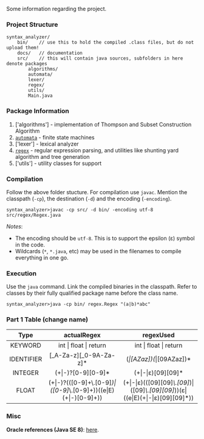 Some information regarding the project.

### Project Structure 

```
syntax_analyzer/
    bin/    // use this to hold the compiled .class files, but do not upload them!
    docs/   // documentation
    src/    // this will contain java sources, subfolders in here denote packages
        algorithms/
        automata/
        lexer/
        regex/
        utils/
        Main.java
```

### Package Information

1. ['algorithms'] - implementation of Thompson and Subset Construction Algorithm
2. [`automata`](docs/automata.md) - finite state machines
3. ['lexer'] - lexical analyzer
4. [`regex`](docs/regex.md) - regular expression parsing, and utilities like shunting yard algorithm and tree generation
5. ['utils'] - utility classes for support

### Compilation

Follow the above folder stucture. For compilation use `javac`. Mention the classpath (`-cp`), the destination (`-d`) and the encoding (`-encoding`).

```
syntax_analyzer>javac -cp src/ -d bin/ -encoding utf-8 src/regex/Regex.java
```

*Notes*: 

- The encoding should be `utf-8`. This is to support the epsilon (ε) symbol in the code.
- Wildcards (`*`, `*.java`, etc) may be used in the filenames to compile everything in one go.

### Execution

Use the `java` command. Link the compiled binaries in the classpath. Refer to classes by their fully qualified package name before the class name.

```
syntax_analyzer>java -cp bin/ regex.Regex "(a|b)*abc"
```

### Part 1 Table (change name)

| Type | actualRegex  | regexUsed  |
| :----: | :-------------------------------: | :---------------------------------------: |
| KEYWORD | int &#124; float &#124; return | int &#124; float &#124; return |
| IDENTIFIER | [_A-Za-z][_0-9A-Za-z]* | (_&#124;[AZaz])(_&#124;[09AZaz])* |
| INTEGER | (+&#124;-)?[0-9][0-9]* | (+&#124;-&#124;ε)[09][09]* |
| FLOAT | (+&#124;-)?(([0-9]+&#92;.[0-9]*)&#124;([0-9]*&#92;.[0-9]+))((e&#124;E)(+&#124;-)[0-9]+)) | (+&#124;-&#124;ε)(([09][09]*&#92;.[09]*)&#124;([09]*&#92;.[09][09]*))(ε&#124;((e&#124;E)(+&#124;-&#124;ε)[09][09]*)) |


### Misc

**Oracle references (Java SE 8)**: [here](https://docs.oracle.com/javase/8/docs/technotes/tools/#basic).
